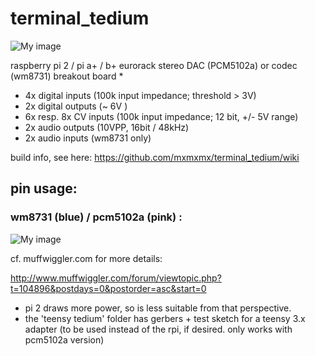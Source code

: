 terminal_tedium
===============


![My image](https://farm1.staticflickr.com/423/19280194146_4568770dcf_c.jpg)

raspberry pi 2 / pi a+ / b+  eurorack stereo DAC (PCM5102a) or codec (wm8731) breakout board *

- 4x digital inputs (100k input impedance; threshold > 3V)
- 2x digital outputs (~ 6V )
- 6x resp. 8x CV inputs (100k input impedance; 12 bit, +/- 5V range)
- 2x audio outputs (10VPP, 16bit / 48kHz)
- 2x audio inputs (wm8731 only)


build info, see here: https://github.com/mxmxmx/terminal_tedium/wiki

## pin usage:

### wm8731 (blue) / pcm5102a (pink) : 

![My image](https://c1.staticflickr.com/1/574/22746127472_95676d8e11_b.jpg)



cf. muffwiggler.com for more details:

http://www.muffwiggler.com/forum/viewtopic.php?t=104896&postdays=0&postorder=asc&start=0

* pi 2 draws more power, so is less suitable from that perspective. 
* the 'teensy tedium' folder has gerbers + test sketch for a teensy 3.x adapter (to be used instead of the rpi, if desired. only works with pcm5102a version)
